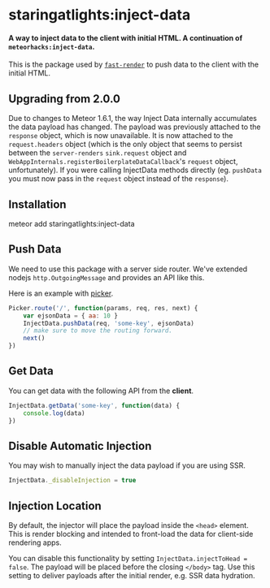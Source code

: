 # staringatlights:inject-data

#### A way to inject data to the client with initial HTML. A continuation of `meteorhacks:inject-data`.

This is the package used by [`fast-render`](https://github.com/meteorhacks/fast-render) to push data to the client with the initial HTML.

## Upgrading from 2.0.0

Due to changes to Meteor 1.6.1, the way Inject Data internally accumulates the data payload has changed. The payload was previously attached to the `response` object, which is now unavailable. It is now attached to the `request.headers` object (which is the only object that seems to persist between the `server-renders` `sink.request` object and `WebAppInternals.registerBoilerplateDataCallback`'s `request` object, unfortunately). If you were calling InjectData methods directly (eg. `pushData` you must now pass in the `request` object instead of the `response`).

## Installation

meteor add staringatlights:inject-data

## Push Data

We need to use this package with a server side router. We've extended nodejs `http.OutgoingMessage` and provides an API like this.

Here is an example with [picker](https://github.com/meteorhacks/picker).

```js
Picker.route('/', function(params, req, res, next) {
	var ejsonData = { aa: 10 }
	InjectData.pushData(req, 'some-key', ejsonData)
	// make sure to move the routing forward.
	next()
})
```

## Get Data

You can get data with the following API from the **client**.

```js
InjectData.getData('some-key', function(data) {
	console.log(data)
})
```

## Disable Automatic Injection

You may wish to manually inject the data payload if you are using SSR.

```js
InjectData._disableInjection = true
```

## Injection Location

By default, the injector will place the payload inside the `<head>` element. This is render blocking and intended to front-load the data for client-side rendering apps.

You can disable this functionality by setting `InjectData.injectToHead = false`. The payload will be placed before the closing `</body>` tag. Use this setting to deliver payloads after the initial render, e.g. SSR data hydration.
